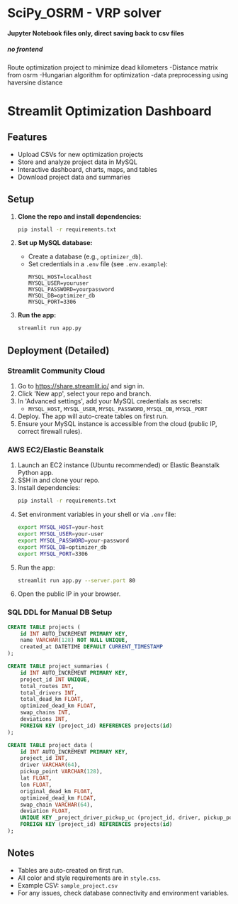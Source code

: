 # SciPy_OSRM - VRP solver

#### Jupyter Notebook files only, direct saving back to csv files
##### no frontend

Route optimization project to minimize dead kilometers
-Distance matrix from osrm
-Hungarian algorithm for optimization
-data preprocessing using haversine distance

# Streamlit Optimization Dashboard

## Features
- Upload CSVs for new optimization projects
- Store and analyze project data in MySQL
- Interactive dashboard, charts, maps, and tables
- Download project data and summaries

## Setup

1. **Clone the repo and install dependencies:**
   ```bash
   pip install -r requirements.txt
   ```

2. **Set up MySQL database:**
   - Create a database (e.g., `optimizer_db`).
   - Set credentials in a `.env` file (see `.env.example`):
     ```
     MYSQL_HOST=localhost
     MYSQL_USER=youruser
     MYSQL_PASSWORD=yourpassword
     MYSQL_DB=optimizer_db
     MYSQL_PORT=3306
     ```

3. **Run the app:**
   ```bash
   streamlit run app.py
   ```

## Deployment (Detailed)

### Streamlit Community Cloud
1. Go to https://share.streamlit.io/ and sign in.
2. Click 'New app', select your repo and branch.
3. In 'Advanced settings', add your MySQL credentials as secrets:
   - `MYSQL_HOST`, `MYSQL_USER`, `MYSQL_PASSWORD`, `MYSQL_DB`, `MYSQL_PORT`
4. Deploy. The app will auto-create tables on first run.
5. Ensure your MySQL instance is accessible from the cloud (public IP, correct firewall rules).

### AWS EC2/Elastic Beanstalk
1. Launch an EC2 instance (Ubuntu recommended) or Elastic Beanstalk Python app.
2. SSH in and clone your repo.
3. Install dependencies:
   ```bash
   pip install -r requirements.txt
   ```
4. Set environment variables in your shell or via `.env` file:
   ```bash
   export MYSQL_HOST=your-host
   export MYSQL_USER=your-user
   export MYSQL_PASSWORD=your-password
   export MYSQL_DB=optimizer_db
   export MYSQL_PORT=3306
   ```
5. Run the app:
   ```bash
   streamlit run app.py --server.port 80
   ```
6. Open the public IP in your browser.

### SQL DDL for Manual DB Setup
```sql
CREATE TABLE projects (
    id INT AUTO_INCREMENT PRIMARY KEY,
    name VARCHAR(128) NOT NULL UNIQUE,
    created_at DATETIME DEFAULT CURRENT_TIMESTAMP
);

CREATE TABLE project_summaries (
    id INT AUTO_INCREMENT PRIMARY KEY,
    project_id INT UNIQUE,
    total_routes INT,
    total_drivers INT,
    total_dead_km FLOAT,
    optimized_dead_km FLOAT,
    swap_chains INT,
    deviations INT,
    FOREIGN KEY (project_id) REFERENCES projects(id)
);

CREATE TABLE project_data (
    id INT AUTO_INCREMENT PRIMARY KEY,
    project_id INT,
    driver VARCHAR(64),
    pickup_point VARCHAR(128),
    lat FLOAT,
    lon FLOAT,
    original_dead_km FLOAT,
    optimized_dead_km FLOAT,
    swap_chain VARCHAR(64),
    deviation FLOAT,
    UNIQUE KEY _project_driver_pickup_uc (project_id, driver, pickup_point),
    FOREIGN KEY (project_id) REFERENCES projects(id)
);
```

## Notes
- Tables are auto-created on first run.
- All color and style requirements are in `style.css`.
- Example CSV: `sample_project.csv`
- For any issues, check database connectivity and environment variables.